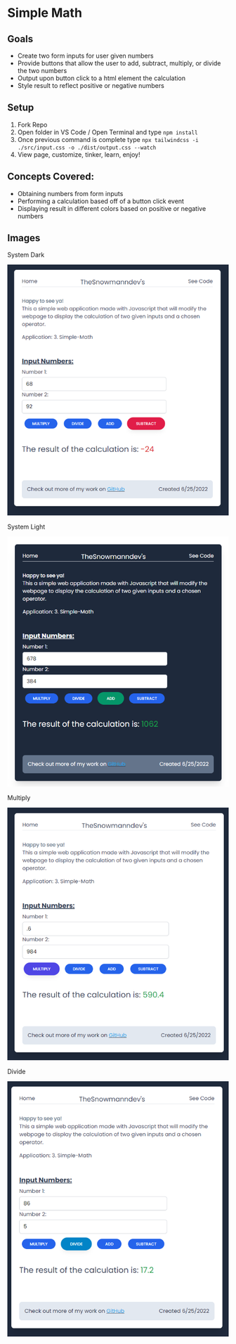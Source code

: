 # Simple Math

## Goals

- Create two form inputs for user given numbers
- Provide buttons that allow the user to add, subtract, multiply, or divide the two numbers
- Output upon button click to a html element the calculation
- Style result to reflect positive or negative numbers

## Setup

1. Fork Repo
2. Open folder in VS Code / Open Terminal and type `npm install`
3. Once previous command is complete type `npx tailwindcss -i ./src/input.css -o ./dist/output.css --watch`
4. View page, customize, tinker, learn, enjoy!

## Concepts Covered:

- Obtaining numbers from form inputs
- Performing a calculation based off of a button click event
- Displaying result in different colors based on positive or negative numbers

## Images

System Dark

![Alt text](https://raw.githubusercontent.com/Thesnowmanndev/Random-Small-Web-Apps/Simple-Math/3.%20Simple-Math/images/system-dark-subtract-negative.png "Picture of Page with Dark Theme")

System Light

![Alt text](https://raw.githubusercontent.com/Thesnowmanndev/Random-Small-Web-Apps/Simple-Math/3.%20Simple-Math/images/system-light-add-positive.png "Picture of Page with Light Theme")

Multiply

![Alt text](https://raw.githubusercontent.com/Thesnowmanndev/Random-Small-Web-Apps/Simple-Math/3.%20Simple-Math/images/multiply.png "Picture of app doing multiplication")

Divide

![Alt text](https://raw.githubusercontent.com/Thesnowmanndev/Random-Small-Web-Apps/Simple-Math/3.%20Simple-Math/images/division.png "Picture of app doing division")
